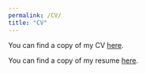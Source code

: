 ```yaml
---
permalink: /CV/
title: "CV"
---
```



You can find a copy of my CV [here](https://www.dropbox.com/scl/fi/npqodypmg3ktf2vdcjz4l/CV_Weller.pdf?rlkey=bz3v9vboba4l7lblj1s0zbrbp&st=f71fb47v&dl=0).

You can find a copy of my resume [here](https://www.dropbox.com/scl/fi/utt3yqv634u4go3ss3joc/Weller_Resume.pdf?rlkey=ptsmqv8krtsd9fv981avz6zyh&st=ix2p9s3i&dl=0).


